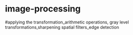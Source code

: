 # image-processing
#applying the transformation_arithmetic operations, gray level transformations,sharpening spatial filters_edge detection
